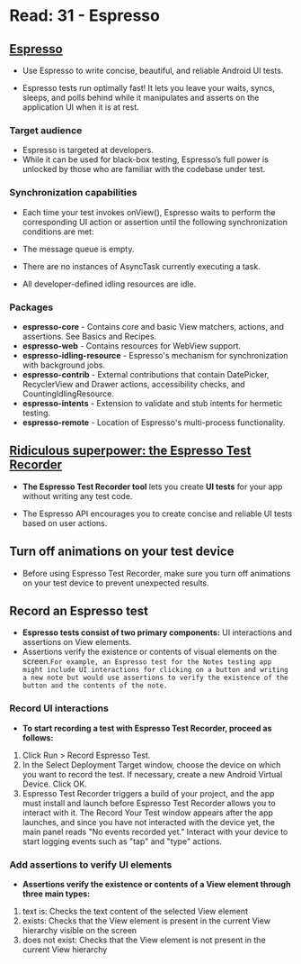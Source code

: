 # Read: 31 - Espresso

## [Espresso](https://developer.android.com/training/testing/espresso)

- Use Espresso to write concise, beautiful, and reliable Android UI tests.

- Espresso tests run optimally fast! It lets you leave your waits, syncs, sleeps, and polls behind while it manipulates and asserts on the application UI when it is at rest.

### Target audience

- Espresso is targeted at developers.
- While it can be used for black-box testing, Espresso’s full power is unlocked by those who are familiar with the codebase under test.

### Synchronization capabilities

- Each time your test invokes onView(), Espresso waits to perform the corresponding UI action or assertion until the following synchronization conditions are met:

- The message queue is empty.
- There are no instances of AsyncTask currently executing a task.
- All developer-defined idling resources are idle.

### Packages

- **espresso-core** - Contains core and basic View matchers, actions, and assertions. See Basics and Recipes.
- **espresso-web** - Contains resources for WebView support.
- **espresso-idling-resource** - Espresso's mechanism for synchronization with background jobs.
- **espresso-contrib** - External contributions that contain DatePicker, RecyclerView and Drawer actions, accessibility checks, and CountingIdlingResource.
- **espresso-intents** - Extension to validate and stub intents for hermetic testing.
- **espresso-remote** - Location of Espresso's multi-process functionality.

## [Ridiculous superpower: the Espresso Test Recorder](https://developer.android.com/studio/test/espresso-test-recorder)

- **The Espresso Test Recorder tool** lets you create **UI tests** for your app without writing any test code.

- The Espresso API encourages you to create concise and reliable UI tests based on user actions.

## Turn off animations on your test device

- Before using Espresso Test Recorder, make sure you turn off animations on your test device to prevent unexpected results.

## Record an Espresso test

- **Espresso tests consist of two primary components:**
 UI interactions and assertions on View elements.
- Assertions verify the existence or contents of visual elements on the screen.`For example, an Espresso test for the Notes testing app might include UI interactions for clicking on a button and writing a new note but would use assertions to verify the existence of the button and the contents of the note.`

### Record UI interactions

- **To start recording a test with Espresso Test Recorder, proceed as follows:**

1. Click Run > Record Espresso Test.
2. In the Select Deployment Target window, choose the device on which you want to record the test. If necessary, create a new Android Virtual Device. Click OK.
3. Espresso Test Recorder triggers a build of your project, and the app must install and launch before Espresso Test Recorder allows you to interact with it. The Record Your Test window appears after the app launches, and since you have not interacted with the device yet, the main panel reads "No events recorded yet." Interact with your device to start logging events such as "tap" and "type" actions.

### Add assertions to verify UI elements

- **Assertions verify the existence or contents of a View element through three main types:**

1. text is: Checks the text content of the selected View element
2. exists: Checks that the View element is present in the current View hierarchy visible on the screen
3. does not exist: Checks that the View element is not present in the current View hierarchy
